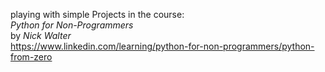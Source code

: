 playing with simple Projects in the course:  
*Python for Non-Programmers*  
by *Nick Walter*  
https://www.linkedin.com/learning/python-for-non-programmers/python-from-zero 